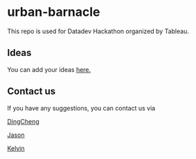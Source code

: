 # urban-barnacle

This repo is used for Datadev Hackathon organized by Tableau.


## Ideas

You can add your ideas [here.](https://docs.google.com/document/d/15K2bdA1oAKOudEJVmp944eF42rQfYHd_EV6zTYtiMiY/edit?usp=sharing) 

## Contact us

If you have any suggestions, you can contact us via

[DingCheng](mailto:wang0798@e.ntu.edu.sg)

[Jason](mailto:jszhang0001@gmail.com)

[Kelvin](mailto:knguyen@codeuniverse.onmicrosoft.com)


